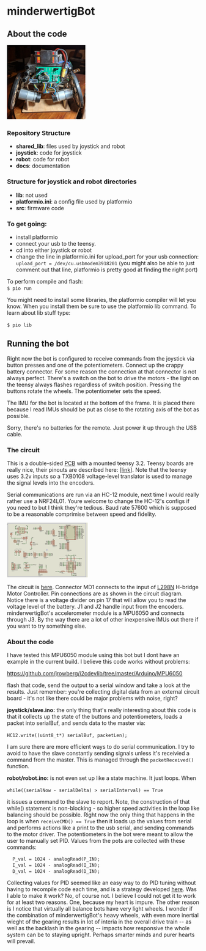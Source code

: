 # minderwertigBot

## About the code

[<img src="docs/minderwertigBot.jpg" width="205" height="194" title="minderwertigBot">](docs/minderwertigBot.jpg)

### Repository Structure
 * **shared_lib**: files used by joystick and robot
 * **joystick**: code for joystick
 * **robot**: code for robot
 * **docs**: documentation

### Structure for joystick and robot directories
 * **lib**: not used
 * **platformio.ini**: a config file used by platformio
 * **src**: firmware code

### To get going:
* install platformio
* connect your usb to the teensy. 
* cd into either joystick or robot
* change the line in platformio.ini for upload_port for your usb connection:  
  `upload_port = /dev/cu.usbmodem3918201`
(you might also be able to just comment out that line, platformio is pretty good at finding the right port)

To perform compile and flash:  
`$ pio run`

You might need to install some libraries, the platformio compiler will let you know. When you install them be sure to use the platformio lib command. To learn about lib stuff type:

`$ pio lib`

## Running the bot

Right now the bot is configured to receive commands from the joystick via button presses and one of the potentiometers. Connect up the crappy battery connector. For some reason the connection at that connector is not always perfect. There's a switch on the bot to drive the motors - the light on the teensy always flashes regardless of switch position. Pressing the buttons rotate the wheels. The potentiometer sets the speed.

The IMU for the bot is located at the bottom of the frame. It is placed there because I read IMUs should be put as close to the rotating axis of the bot as possible. 

Sorry, there's no batteries for the remote. Just power it up through the USB cable.

### The circuit

This is a double-sided [PCB](docs/board.png) with a mounted teensy 3.2. Teensy boards are really nice, their pinouts are described here: [[link](https://www.pjrc.com/teensy/card7a_rev1.png)]. Note that the teensy uses 3.2v inputs so a TXB0108 voltage-level translator is used to manage the signal levels into the encoders.  

Serial communications are run via an HC-12 module, next time I would really rather use a NRF24L01. Youre welcome to change the HC-12's configs if you need to but I think they're tedious. Baud rate 57600 which is supposed to be a reasonable comprimise between speed and fidelity.

[<img src="docs/circuit.png" width="211" height="143" title="circuit">](docs/circuit.png)

The circuit is [here](docs/circuit.PDF). Connector MD1 connects to the input of [L298N](docs/LM298n.jpg) H-bridge Motor Controller. Pin connections are as shown in the circuit diagram. Notice there is a voltage divider on pin 17 that will allow you to read the voltage level of the battery. J1 and J2 handle input from the encoders. minderwertigBot's accelerometer module is a MPU6050 and connects through J3. By the way there are a lot of other inexpensive IMUs out there if you want to try something else. 

### About the code

I have tested this MPU6050 module using this bot but I dont have an example in the current build. I believe this code works without problems:

https://github.com/jrowberg/i2cdevlib/tree/master/Arduino/MPU6050

flash that code, send the output to a serial window and take a look at the results. Just remember: you're collecting digital data from an external circuit board - it's not like there could be major problems with noise, right? 

**joystick/slave.ino:** the only thing that's really interesting about this code is that it collects up the state of the buttons and potentiometers, loads a packet into serialBuf, and sends data to the master via:  

`HC12.write((uint8_t*) serialBuf, packetLen);`

I am sure there are more efficient ways to do serial communication. I try to avoid to have the slave constantly sending signals unless it's receivied a command from the master. This is managed through the `packetReceived()` function.

**robot/robot.ino:** is not even set up like a state machine. It just loops. When  

`while((serialNow - serialDelta) > serialInterval) == True` 

it issues a command to the slave to report. Note, the construction of that while() statement is non-blocking - so higher speed activities in the loop like balancing should be possible. Right now the only thing that happens in the loop is when `receiveCMD() == True` then it loads up the values from serial and performs actions like a print to the usb serial, and sending commands to the motor driver. The potentiometers in the bot were meant to allow the user to manually set PID. Values from the pots are collected with these commands:

```
  P_val = 1024 - analogRead(P_IN);
  I_val = 1024 - analogRead(I_IN);
  D_val = 1024 - analogRead(D_IN);
```
Collecting values for PID seemed like an easy way to do PID tuning without having to recompile code each time, and is a strategy developed [here](https://github.com/IdleHandsProject/thePIDDYBOT). Was I able to make it work? No, of course not. I believe I could not get it to work for at least two reasons. One, because my heart is impure. The other reason is I notice that virtually all balance bots have very light wheels. I wonder if the combination of minderwertigBot's heavy wheels, with even more inertial wieght of the gearing results in lot of interia in the overall drive train -- as well as the backlash in the gearing -- impacts how responsive the whole system can be to staying upright. Perhaps smarter minds and purer hearts will prevail. 
